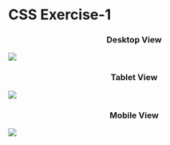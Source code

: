 <body>
  <h1>CSS Exercise-1</h1>
  <center><h3>Desktop View</h3></center>
<img src="../laptop.png">
  <center><h3>Tablet View</h3></center>
  <img src="../tablet.png">
    <center><h3>Mobile View</h3></center>
  <img src="../mobile.png">
</body>     

